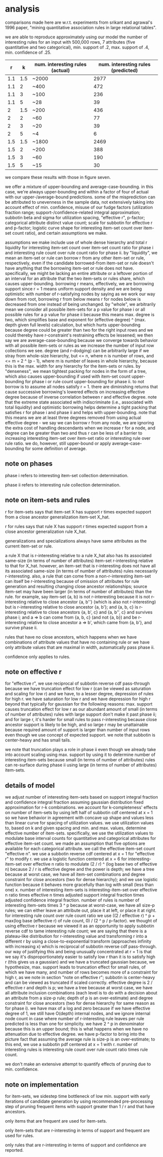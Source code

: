 # analysis

comparisons made here are w.r.t. experiments from srikant and agrawal's 1996 paper, "mining quantitative association rules in large relational tables".

we are able to reproduce approximately using our model the number of interesting rules for an input with 500,000 rows, 7 attributes (five quantitative and two categorical), min. support of .2, max. support of .4, min. confidence of .25.

|r|k|num. interesting rules (actual)|num. interesting rules (predicted)|
|---|---|---|---|
|1.1|1.5|~2000|2977|
|1.1|2|~400|472|
|1.1|3|~100|236|
|1.1|5|~28|39|
|2|1.5|~200|436|
|2|2|~60|77|
|2|3|~20|39|
|2|5|~4|6|
|1.5|1.5|~1800|2469|
|1.5|2|~200|388|
|1.5|3|~60|190|
|1.5|5|~15|30|

we compare these results with those in figure seven.

we offer a mixture of upper-bounding and average-case-bounding. in this case, we're always upper-bounding and within a factor of four of actual with our upper-/average-bound predictions. some of the misprediction can be attributed to unevenness in the sample data, not extensively taking into account effect of min. confidence, misuse of our fudge factors (utilization fraction range; support-/confidence-related integral approximation; subbotin beta and sigma for utilization spacing, "effective r", p-factor; categorical attribute distinct value count; scale for subbotin for effective r and p-factor; logistic curve shape for interesting item-set count over item-set count ratio), and certain assumptions we make.

assumptions we make include use of whole dense hierarchy and total r liquidity for interesting item-set count over item-set count ratio for phase i and interesting rule count over rule count ratio for phase ii. by "liquidity", we mean an item-set or rule can borrow r from any other item-set or rule, respectively, even if the candidate borrowed-from item-set or rule doesn't have anything that the borrowing item-set or rule does not have. specifically, we might be lacking an entire attribute or a leftover portion of an interval for an attribute that the two item-sets or rules share, which causes upper-bounding. borrowing r means, effectively, we are borrowing support since r = 1 means uniform support density and we are being optimistic with number of r-satisfying nodes by saying as we work our way down from root, borrowing r from below means r for nodes below is decreased from one instead of being unchanged. by "whole", we arbitrarily mean we consider all possible item-sets for a p value for phase i or all possible rules for a p value for phase ii because this means max. degree is two, which simplifies base and exponent for (effective degree) ^ (max. depth given full levels) calculation, but which hurts upper-bounding because degree could be greater than two for the right input rows and we could thereby have r-constraint's restraining effects be lessened; we then say we are average-case-bounding because we converge towards behavior with all possible item-sets or rules as we increase the number of input row collections we see. degree (and r-dodging) can be arbitrarily large if we stray from whole-size hierarchy, but <= n, where n is number of rows, and <= m = 2 ^ (p - 1), where m is number of leaves in whole hierarchy, because this is the max. width for any hierarchy for the item-sets or rules. by "denseness", we mean tightest packing for nodes in the form of a tree, which also causes upper-bounding if used with item-set count upper-bounding for phase i or rule count upper-bounding for phase ii. to not borrow is to assume all nodes satisfy r = 1. there are diminishing returns that cause successive borrowing's lowered effects on increasing effective degree because of inverse correlation between r and effective degree. note that the extreme state associated with indiscriminate (i.e., associated with total liquidity) and optimistic borrowing helps determine a tight packing that satisfies r for phase i and phase ii and helps with upper-bounding. note that this means we are at least three degrees removed from using actual effective degree - we say we can borrow r from any node, we are ignoring the extra cost of handling descendants when we increase r for a node, and degree can be greater than two and thus r can be less of a barrier to increasing interesting item-set over item-set ratio or interesting rule over rule ratio. we do, however, still upper-bound or apply average-case-bounding for some definition of average.

## note on phases

phase i refers to interesting item-set collection determination.

phase ii refers to interesting rule collection determination.

## note on item-sets and rules

r for item-sets says that item-set X has support r times expected support from a close ancestor generalization item-set X\_hat.

r for rules says that rule X has support r times expected support from a close ancestor generalization rule X\_hat.

generalizations and specializations always have same attributes as the current item-set or rule.

a rule X that is r-interesting relative to a rule X\_hat also has its associated same-size (in terms of number of attributes) item-set r-interesting relative to that for X\_hat. however, an item-set that is r-interesting does not have all its associated same-size (in terms of number of attributes) rules necessarily r-interesting. also, a rule that can come from a non-r-interesting item-set can itself be r-interesting because of omission of attributes for rule generation and resulting changing close ancestor relationships; source item-set may have been larger (in terms of number of attributes) than the rule. for example, say item-set {a, b} is not r-interesting because it is not r-interesting relative to close ancestor {a, b''} (which is also not r-interesting) but is r-interesting relative to close ancestor {a, b'}; and {a, b, c} is r-interesting relative to close ancestors {a, b', c} and {a, b'', c} and survives phase i; and a => b can come from {a, b, c} (and not {a, b}) and be r-interesting relative to close ancestor a => b', which came from {a, b'}, and survive phase ii.

rules that have no close ancestors, which happens when we have combinations of attribute values that have no containing rule or we have only attribute values that are maximal in width, automatically pass phase ii.

confidence only applies to rules.

## note on effective r

for "effective r", we use reciprocal of subbotin reverse cdf pass-through because we have truncation effect for low r (can be viewed as saturation and scaling for low r) and we have, to a lesser degree, depression of rules for high r. we have saturation for low r and we have depression for high r beyond that typically for gaussian for the following reasons: max. support causes truncation effect for low r as our abundant amount of small (in terms of number of attributes) rules with large support don't make it past phase ii; and for large r, it's harder for small rules to pass r-interesting because close ancestor support is likely to be high, and so large r may be unattainable because required amount of support is larger than number of input rows even though we use concept of expected support. we note that subbotin is center-heavy and has small tails.

we note that truncation plays a role in phase ii even though we already take into account scaling using max. support by using it to determine number of interesting item-sets because small (in terms of number of attributes) rules can re-surface during phase ii using large (in terms of number of attributes) item-sets.

## details of model

we adjust number of interesting item-sets based on support integral fraction and confidence integral fraction assuming gaussian distribution fixed approximation for r-k combinations. we account for k-completeness' effects on number of item-sets by using left half of subbotin cdf centered at x = 1 so we have behavior in agreement with concave up shape and values less than linear curve for spacing of utilization values. we use utilization values to, based on k and given spacing and min. and max. values, determine effective number of item-sets. specifically, we use the utilization values to modulate base interval counts for quantitative and categorical attributes for effective item-set count. we made an assumption that five options are available for each categorical attribute. we call the effective item-set count "effective n". we use a subbotin reverse cdf centered at x = 1 for "effective r" to modify r. we use a logistic function centered at x = 6 for interesting-item-set over effective n ratio to modulate (2 / r) ^ (log base two of effective n) because 2 / r is effective degree and the power is depth; we have a tree because at worst case, we have all item-set combinations and degree constraint for close ancestors (two for dense hierarchy); and we use logistic function because it behaves more gracefully than log with small (less than one) x. number of interesting item-sets is interesting-item-set over effective n ratio times effective n times adjusted support integral fraction times adjusted confidence integral fraction. number of rules is number of interesting item-sets times 3 ^ p because at worst-case, we have all size-p rules; we can either leave an attribute out, place it at left, or place it at right. for interesting rule count over rule count ratio we use ((2 / effective r) ^ p + max(log base (effective r) of rule count, 0) / (2 ^ p / p-factor). we thought of using effective r because we viewed it as an opportunity to apply subbotin reverse cdf to tame interesting rule count; we are saying that there is a plateau-like distribution for r-interesting value and transforming r into a different r by using a close-to-exponential transform (approaches infinity with increasing x) which is reciprocal of subbotin reverse cdf pass-through. our way of justifying this and being unusually concentrated at r = 1 is that we say it's disproportionately easier to satisfy low r than it is to satisfy high r (this gives us a gaussian) and we have a truncated gaussian because, we hypothesize, max. support leads to truncation effect for small rules, of which we have many, and number of rows becomes more of a constraint for high r, as we note in section "note on effective r"; subbotin is center-heavy and can be viewed as truncated if scaled correctly. effective degree is 2 / effective r and depth is p; we have a tree because at worst case, we have all attribute inclusion combinations (each level is to do with a decision about an attribute from a size-p rule; depth of p is an over-estimate) and degree constraint for close ancestors (two for dense hierarchy for same reason as for phase i). we have max of a log and zero because if we have effective degree of 1, we still have O(depth) internal nodes, and we ignore internal node count in case where number of r-interesting rule leaves per rule predicted is less than one for simplicity. we have 2 ^ p in denominator because this is an upper bound; this is what happens when we have no attenuation due to effective degree. we have p-factor to bring into the picture fact that assuming the average rule is size-p is an over-estimate; to this end, we use a subbotin pdf centered at x = 1 with r. number of interesting rules is interesting rule count over rule count ratio times rule count.

we don't make an extensive attempt to quantify effects of pruning due to min. confidence.

## note on implementation

for item-sets, we sidestep time bottleneck of low min. support with early iterations of candidate generation by using recommended pre-processing step of pruning frequent items with support greater than 1 / r and that have ancestors.

only items that are frequent are used for item-sets.

only item-sets that are r-interesting in terms of support and frequent are used for rules.

only rules that are r-interesting in terms of support and confidence are reported.


